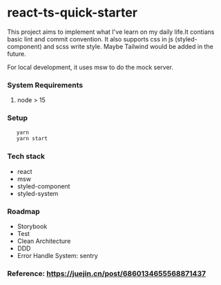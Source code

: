 # react-ts-quick-starter

This project aims to implement what I've learn on my daily life.It contians basic lint and commit convention. It also supports css in js (styled-component) and scss write style. Maybe Tailwind would be added in the future.

For local development, it uses msw to do the mock server.

### System Requirements

1. node > 15

### Setup

```bash
   yarn
   yarn start
```

### Tech stack

- react
- msw
- styled-component
- styled-system

### Roadmap

- Storybook
- Test
- Clean Architecture
- DDD
- Error Handle System: sentry

### Reference: https://juejin.cn/post/6860134655568871437
